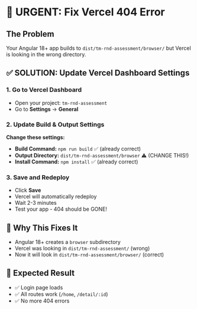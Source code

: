 # 🚨 URGENT: Fix Vercel 404 Error

## The Problem
Your Angular 18+ app builds to `dist/tm-rnd-assessment/browser/` but Vercel is looking in the wrong directory.

## ✅ SOLUTION: Update Vercel Dashboard Settings

### 1. Go to Vercel Dashboard
- Open your project: `tm-rnd-assessment`
- Go to **Settings** → **General**

### 2. Update Build & Output Settings
**Change these settings:**

- **Build Command:** `npm run build` ✅ (already correct)
- **Output Directory:** `dist/tm-rnd-assessment/browser` ⚠️ (CHANGE THIS!)
- **Install Command:** `npm install` ✅ (already correct)

### 3. Save and Redeploy
- Click **Save**
- Vercel will automatically redeploy
- Wait 2-3 minutes
- Test your app - 404 should be GONE!

## 🎯 Why This Fixes It
- Angular 18+ creates a `browser` subdirectory
- Vercel was looking in `dist/tm-rnd-assessment/` (wrong)
- Now it will look in `dist/tm-rnd-assessment/browser/` (correct)

## 📱 Expected Result
- ✅ Login page loads
- ✅ All routes work (`/home`, `/detail/:id`)
- ✅ No more 404 errors

